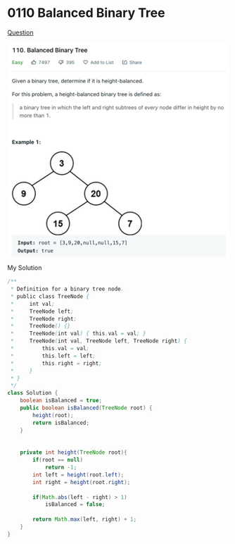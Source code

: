 # 0110 Balanced Binary Tree

[Question](https://leetcode.com/problems/balanced-binary-tree/)

![](.gitbook/assets/image-20221014142328073.png)

My Solution

```java
/**
 * Definition for a binary tree node.
 * public class TreeNode {
 *     int val;
 *     TreeNode left;
 *     TreeNode right;
 *     TreeNode() {}
 *     TreeNode(int val) { this.val = val; }
 *     TreeNode(int val, TreeNode left, TreeNode right) {
 *         this.val = val;
 *         this.left = left;
 *         this.right = right;
 *     }
 * }
 */
class Solution {
    boolean isBalanced = true;
    public boolean isBalanced(TreeNode root) {
        height(root);
        return isBalanced;
    }
    
    
    private int height(TreeNode root){
        if(root == null)
            return -1;
        int left = height(root.left);
        int right = height(root.right);
        
        if(Math.abs(left - right) > 1)
            isBalanced = false;
        
        return Math.max(left, right) + 1;
    }
}
```
